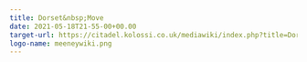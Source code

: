 ```yaml
---
title: Dorset&nbsp;Move
date: 2021-05-18T21-55-00+00.00
target-url: https://citadel.kolossi.co.uk/mediawiki/index.php?title=DorsetMove12Chandlers
logo-name: meeneywiki.png
---
```

